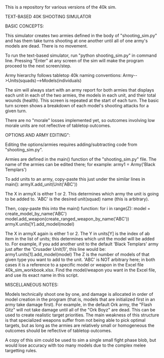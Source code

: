 This is a repository for various versions of the 40k sim.

TEXT-BASED 40K SHOOTING SIMULATOR

BASIC CONCEPTS:

This simulator creates two armies defined in the body of "shooting_sim.py" and has them take turns shooting at one another until all of one army's models are dead. There is no movement.

To run the text-based simulator, run "python shooting_sim.py" in command line.
Pressing "Enter" at any screen of the sim will make the program proceed to the next screen/step.

Army hierarchy follows tabletop 40k naming conventions: Army-->Units(squads)-->Models(individuals)

The sim will always start with an army report for both armies that displays each unit in each of the two armies, the models in each unit, and their total wounds (health). This screen is repeated at the start of each turn.
The basic turn screen shows a breakdown of each model's shooting attacks for a given turn. 

There are no "morale" losses implemented yet, so outcomes involving low morale units are not reflective of tabletop outcomes.


OPTIONS AND ARMY EDITING":

Editing the options/armies requires adding/subtracting code from "shooting_sim.py".

Armies are defined in the main() function of the "shooting_sim.py" file. 
The name of the armies can be edited there; for example: army1 = Army('Black Templars')

To add units to an army, copy-paste this just under the similar lines in main(): 
	armyX.add_unit(Unit('ABC')) 

The X in armyX is either 1 or 2. This determines which army the unit is going to be added to.
'ABC' is the desired unit(squad) name (this is arbitrary).

Then, copy-paste this into the main() function:
	for i in range(Z):
		model = create_model_by_name('ABC')
		model.add_weapon(create_ranged_weapon_by_name('ABC'))
		armyX.units[Y].add_model(model)

The X in armyX again is either 1 or 2.
The Y in units[Y] is the index of ab item in the list of units; this determines which unit the model will be added to.
For example, if you add another unit to the default 'Black Templars' army just after the 'Crusader Unit(1)', this line would be: 
	army1.units[1].add_model(model)
The Z is the number of models of that given type you want to add to the unit.
'ABC' is NOT arbitrary here; in both cases it is a reference to a specific model or weapon in the Excel file 40k_sim_workbook.xlsx.
Find the model/weapon you want in the Excel file, and use its exact name in this script.


MISCELLANEOUS NOTES:

Models technically shoot one by one, and damage is allocated in order of model creation in the program (that is, models that are initialized first in an army take damage first). For example, in the default Ork army, the "Flash Gitz" will not take damage until all of the "Ork Boyz" are dead. 
This can be used to create realistic target priorities. The main weakness of this structure is that specialized weapons suffer from not being able to pick optimal targets, but as long as the armies are relatively small or homogeneous the outcomes should be reflective of tabletop outcomes. 

A copy of this sim could be used to sim a single small fight phase blob, but would lose accuracy with too many models due to the complex melee targetting rules.

